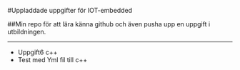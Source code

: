 #Uppladdade uppgifter för IOT-embedded 

##Min repo för att lära känna github och även pusha upp en uppgift i utbildningen.

---
- Uppgift6 c++
- Test med Yml fil till c++


